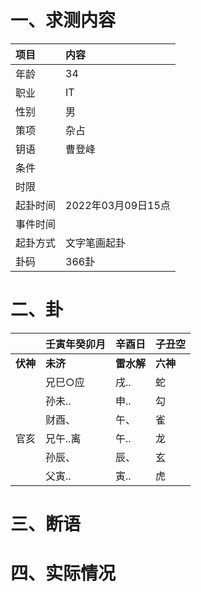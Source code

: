 # 一、求测内容
|项目|内容|
|:-|:-|
|年龄|34|
|职业|IT|
|性别|男|
|策项|杂占|
|钥语|曹登峰|
|条件||
|时限||
|起卦时间|2022年03月09日15点|
|事件时间||
|起卦方式|文字笔画起卦|
|卦码|366卦|

# 二、卦
||壬寅年癸卯月|辛酉日|子丑空|
|:-|:-|:-|:-|
|**伏神**|**未济**|**雷水解**|**六神**|
||兄巳○应|戌..|蛇|
||孙未..|申..|勾|
||财酉、|午、|雀|
|官亥|兄午..离|午..|龙|
||孙辰、|辰、|玄|
||父寅..|寅..|虎|


# 三、断语

# 四、实际情况